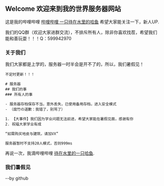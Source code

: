 ## Welcome 欢迎来到我的世界服务器网站

这是我的哔哩哔哩 [哔哩哔哩 一只待在水里的哈鱼](https://space.bilibili.com/620721416) 希望大家能关注一下，新人UP.

我们的QQ群（欢迎大家进群交流），不排斥所有人，除非你喜欢找茬，希望我们能和善玩耍！！！Q：599942970

### 关于我们

我们大家都是上学的，服务器一时半会是开不了的，所以，我们暑假见！

```公告栏
不定时更新！！！

# 服务器
## 我们的事
### 所有人的事

- 服务器存档保存不当，意外丢失，已使用备用存档，进入安全模式
- （腐竹の道歉：我错了，别骂了）

1. 【大事件】我们因为学业问题无法前进，希望大家能在暑假见面，感谢有你
2. 祝福大家学业有成

“如需购买地皮与建筑，请加VX”

服务器暂时不支持20人模式，否则999ms
```

再说一次，我滴哔哩哔哩 [待在水里的一只哈鱼](https://space.bilibili.com/620721416).

### 我们暑假见



--by github
